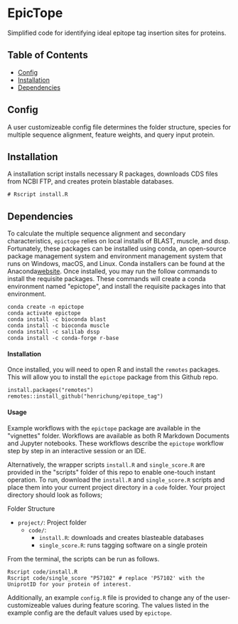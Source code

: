 # EpicTope

Simplified code for identifying ideal epitope tag insertion sites for proteins.

## Table of Contents

- [Config](#config)
- [Installation](#installation)
- [Dependencies](#dependencies)

## Config

A user customizeable config file determines the folder structure, species for multiple sequence alignment, feature weights, and query input protein. 

## Installation

A installation script installs necessary R packages, downloads CDS files from NCBI FTP, and creates protein blastable databases.

```
# Rscript install.R
```
## Dependencies

To calculate the multiple sequence alignment and secondary characteristics, `epictope` relies on local installs of BLAST, muscle, and dssp. Fortunately, these packages can be installed using conda, an open-source package management system and environment management system that runs on Windows, macOS, and Linux. Conda installers can be found at the Anaconda[website](https://www.anaconda.com/). Once installed, you may run the follow commands to install the requisite packages. These commands will create a conda environment named "epictope", and install the requisite packages into that environment. 

```
conda create -n epictope
conda activate epictope
conda install -c bioconda blast
conda install -c bioconda muscle
conda install -c salilab dssp
conda install -c conda-forge r-base
```
#### Installation

Once installed, you will need to open R and install the `remotes` packages. This will allow you to install the `epictope` package from this Github repo.

```
install.packages("remotes")
remotes::install_github("henrichung/epitope_tag")
```


#### Usage

Example workflows with the `epictope` package are available in the "vignettes" folder. Workflows are available as both R Markdown Documents and Jupyter notebooks. These workflows describe the `epictope` workflow step by step in an interactive session or an IDE.


Alternatively, the wrapper scripts `install.R` and `single_score.R` are provided in the "scripts" folder of this repo to enable one-touch instant operation.
To run, download the `install.R` and `single_score.R` scripts and place them into your current project directory in a `code` folder. Your project directory should look as follows;

Folder Structure
- `project/`: Project folder
  - `code/`: 
    - `install.R`: downloads and creates blasteable databases
    - `single_score.R`: runs tagging software on a single protein


From the terminal, the scripts can be run as follows.
```
Rscript code/install.R
Rscript code/single_score "P57102" # replace 'P57102' with the UniprotID for your protein of interest.
```

Additionally, an example `config.R` file is provided to change any of the user-customizeable values during feature scoring. The values listed in the example config are the default values used by `epictope`.
